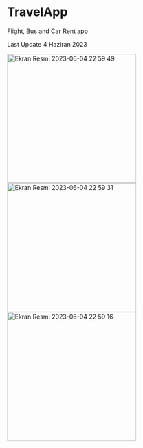 # TravelApp
Flight, Bus and Car Rent app

Last Update
4 Haziran 2023

<img width="300" alt="Ekran Resmi 2023-06-04 22 59 49" src="https://github.com/engingulek/TravelApp/assets/74055938/2436f95b-ce0e-40cb-8a43-cf8a43c0f9ad">
<img width="300" alt="Ekran Resmi 2023-06-04 22 59 31" src="https://github.com/engingulek/TravelApp/assets/74055938/4bc0266a-594b-4b02-a272-9bf81ff0ca86">
<img width="300" alt="Ekran Resmi 2023-06-04 22 59 16" src="https://github.com/engingulek/TravelApp/assets/74055938/db001b84-022e-418a-88b6-086840261133">


